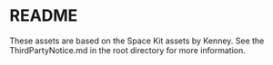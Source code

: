 # README

These assets are based on the Space Kit assets by Kenney. See the ThirdPartyNotice.md in the root directory for more information.
